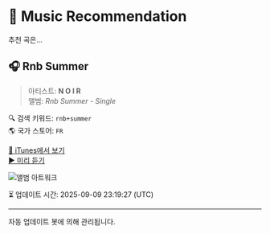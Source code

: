 
# 🎵 Music Recommendation

추천 곡은...

## 🎧 Rnb Summer  
> 아티스트: **N O I R**  
> 앨범: _Rnb Summer - Single_  

🔍 검색 키워드: `rnb+summer`  
🌎 국가 스토어: `FR`

[🔗 iTunes에서 보기](https://music.apple.com/fr/album/rnb-summer/1576633733?i=1576633734&uo=4)  
[▶️ 미리 듣기](https://audio-ssl.itunes.apple.com/itunes-assets/AudioPreview115/v4/78/3d/7a/783d7ade-a42a-a232-c25b-fac42a258ec0/mzaf_128388917472409624.plus.aac.p.m4a)

![앨범 아트워크](https://is1-ssl.mzstatic.com/image/thumb/Music115/v4/fd/ba/2e/fdba2e56-d957-118c-d16a-9f21acd68547/artwork.jpg/100x100bb.jpg)

⏳ 업데이트 시간: 2025-09-09 23:19:27 (UTC)

---
자동 업데이트 봇에 의해 관리됩니다.
